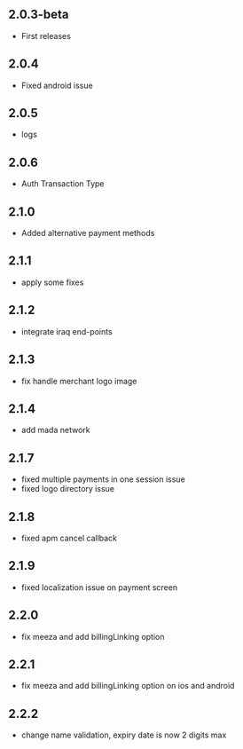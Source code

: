 ## 2.0.3-beta
* First releases
## 2.0.4
* Fixed android issue
## 2.0.5
* logs
## 2.0.6
* Auth Transaction Type
## 2.1.0
* Added alternative payment methods
## 2.1.1
* apply some fixes
## 2.1.2
* integrate iraq end-points
## 2.1.3
* fix handle merchant logo image
## 2.1.4
* add mada network
## 2.1.7
* fixed multiple payments in one session issue
* fixed logo directory issue
## 2.1.8
* fixed apm cancel callback
## 2.1.9
* fixed localization issue on payment screen
## 2.2.0
* fix meeza and add billingLinking option
## 2.2.1
* fix meeza and add billingLinking option on ios and android
## 2.2.2
* change name validation, expiry date is now 2 digits max